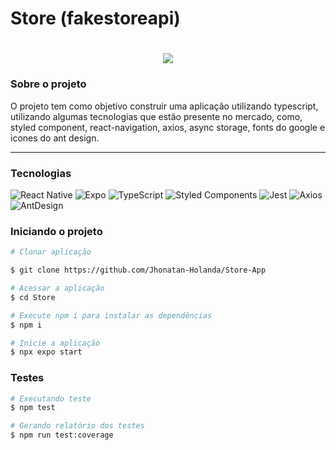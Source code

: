 # Store (fakestoreapi)
<h1 align="center">
   <img src="src/assets/cover-readme.png">
</h1>

### Sobre o projeto

O projeto tem como objetivo construir uma aplicação utilizando typescript, utilizando algumas tecnologias que estão presente no mercado, como, styled component, react-navigation, axios, async storage, fonts do google e icones do ant design.

---

### Tecnologias
<p>
<img alt="React Native" src="https://img.shields.io/badge/react native%20-%2320232a.svg?&style=for-the-badge&logo=react&logoColor=%2361DAFB"/>
<img alt="Expo" src="https://img.shields.io/badge/expo%20-%2320232a.svg?&style=for-the-badge&logo=react&logoColor=%2361DAFB"/>
<img alt="TypeScript" src="https://img.shields.io/badge/typescript%20-%23007ACC.svg?&style=for-the-badge&logo=typescript&logoColor=white"/>
<img alt="Styled Components" src="https://img.shields.io/badge/styledcomponents%20-%23007ACC.svg?&style=for-the-badge&logo=typescript&logoColor=white"/>
<img alt="Jest" src="https://img.shields.io/badge/jest%20-%23007ACC.svg?&style=for-the-badge&logo=typescript&logoColor=white"/>
<img alt="Axios" src="https://img.shields.io/badge/axios%20-%23007ACC.svg?&style=for-the-badge&logo=typescript&logoColor=white"/>
<img alt="AntDesign" src="https://img.shields.io/badge/antdesign%20-%23007ACC.svg?&style=for-the-badge&logo=typescript&logoColor=white"/>
</p>

### Iniciando o projeto

```bash
# Clonar aplicação

$ git clone https://github.com/Jhonatan-Holanda/Store-App

# Acessar a aplicação
$ cd Store

# Execute npm i para instalar as dependências
$ npm i

# Inicie a aplicação
$ npx expo start

```

### Testes

```bash
# Executando teste
$ npm test

# Gerando relatório dos testes
$ npm run test:coverage
```
